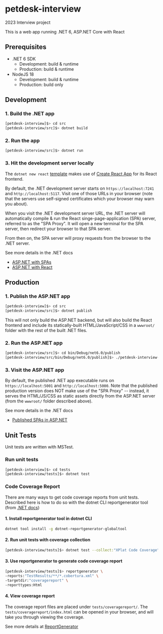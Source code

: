 # petdesk-interview
2023 Interview project

This is a web app running .NET 6, ASP.NET Core with React

## Prerequisites
 - .NET 6 SDK
    - Development: build & runtime
    - Production: build & runtime
 - NodeJS 18
    - Development: build & runtime
    - Production: build only

## Development

### 1. Build the .NET app
```sh
[petdesk-interview]$> cd src
[petdesk-interview/src]$> dotnet build
```

### 2. Run the app
```sh
[petdesk-interview/src]$> dotnet run
```

### 3. Hit the development server locally
The `dotnet new react` [template](https://learn.microsoft.com/en-us/aspnet/core/client-side/spa/react?view=aspnetcore-6.0&tabs=netcore-cli) makes use of [Create React App](https://create-react-app.dev/) for its React frontend.

By default, the .NET development server starts on `https://localhost:7241` and `http://localhost:5117`. Visit one of those URLs in your browser (note that the servers use self-signed certificates which your browser may warn you about).

When you visit the .NET development server URL, the .NET server will automatically compile & run the React singe-page-application (SPA) server, referred to as the "SPA Proxy". It will open a new terminal for the SPA server, then redirect your browser to that SPA server.

From then on, the SPA server will proxy requests from the browser to the .NET server.

See more details in the .NET docs
  - [ASP.NET with SPAs](https://learn.microsoft.com/en-us/aspnet/core/client-side/spa/intro?view=aspnetcore-6.0)
  - [ASP.NET with React](https://learn.microsoft.com/en-us/aspnet/core/client-side/spa/react?view=aspnetcore-6.0&tabs=netcore-cli)

## Production
### 1. Publish the ASP.NET app
```sh
[petdesk-interview]$> cd src
[petdesk-interview/src]$> dotnet publish
```

This will not only build the ASP.NET backend, but will also build the React frontend and include its statically-built HTML/JavaScript/CSS in a `wwwroot/` folder with the rest of the built .NET files.

### 2. Run the ASP.NET app
```sh
[petdesk-interview/src]$> cd bin/Debug/net6.0/publish
[petdesk-interview/src/bin/Debug/net6.0/publish]$> ./petdesk-interview-app.exe
```

### 3. Visit the ASP.NET app
By default, the published .NET app executable runs on `https://localhost:5001` and `http://localhost:5000`. Note that the published production version does NOT make use of the "SPA Proxy" -- instead, it serves the HTML/JS/CSS as static assets directly from the ASP.NET server (from the `wwwroot/` folder described above).

See more details in the .NET docs
 - [Published SPAs in ASP.NET](https://learn.microsoft.com/en-us/aspnet/core/client-side/spa/intro?view=aspnetcore-6.0#published-single-page-apps)

## Unit Tests
Unit tests are written with MSTest.

### Run unit tests
```sh
[petdesk-interview]$> cd tests
[petdesk-interview/tests]$> dotnet test
```

### Code Coverage Report
There are many ways to get code coverage reports from unit tests. Described here is how to do so with the dotnet CLI reportgenerator tool (from [.NET docs](https://learn.microsoft.com/en-us/dotnet/core/testing/unit-testing-code-coverage?tabs=windows#integrate-with-net-test))

#### 1. Install reportgenerator tool in dotnet CLI
```sh
dotnet tool install -g dotnet-reportgenerator-globaltool
```

#### 2. Run unit tests with coverage collection
```sh
[petdesk-interview/tests]$> dotnet test --collect:"XPlat Code Coverage"
```

#### 3. Use reportgenerator to generate code coverage report
```sh
[petdesk-interview/tests]$> reportgenerator \
-reports:"TestResults/**/*.cobertura.xml" \
-targetdir:"coveragereport" \
-reporttypes:Html
```

#### 4. View coverage report
The coverage report files are placed under `tests/coveragereport/`. The `tests/coveragereport/index.html` can be opened in your browser, and will take you through viewing the coverage.

See more details at [ReportGenerator](https://reportgenerator.io/)